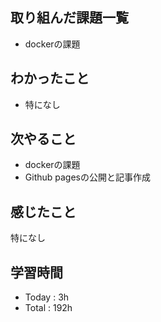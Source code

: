 ## 取り組んだ課題一覧
- dockerの課題
## わかったこと
  - 特になし
## 次やること
  - dockerの課題
  - Github pagesの公開と記事作成
## 感じたこと
 特になし
## 学習時間
  - Today : 3h
  - Total : 192h

